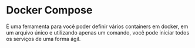 # Docker Compose

É uma ferramenta para você poder definir vários containers em docker, em um arquivo único e utilizando apenas um comando, você pode iniciar todos os serviços de uma forma ágil.

## 
